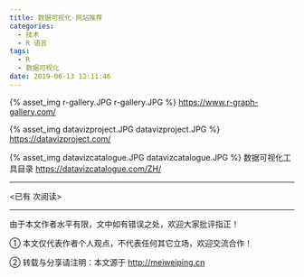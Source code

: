 ```yaml
---
title: 数据可视化-网站推荐
categories:
  - 技术
  - R 语言
tags:
  - R
  - 数据可视化
date: 2019-06-13 12:11:46
---
```


{% asset_img r-gallery.JPG r-gallery.JPG %} 
https://www.r-graph-gallery.com/ 


{% asset_img datavizproject.JPG datavizproject.JPG %} 
https://datavizproject.com/ 


{% asset_img datavizcatalogue.JPG datavizcatalogue.JPG %} 
数据可视化工具目录 https://datavizcatalogue.com/ZH/



---

<span id="busuanzi_container_page_pv">
<已有 <span id="busuanzi_value_page_pv"></span> 次阅读>
</span>

---


由于本文作者水平有限，文中如有错误之处，欢迎大家批评指正！

① 本文仅代表作者个人观点，不代表任何其它立场，欢迎交流合作！

② 转载与分享请注明：本文源于 http://meiweiping.cn
